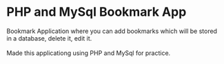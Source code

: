 PHP and MySql Bookmark App
==========================

Bookmark Application where you can add bookmarks which will be stored in a database, delete it, edit it.<br/><br/> Made this applicationg using PHP and MySql for practice. 
